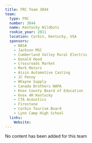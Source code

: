 ```yaml
---
title: FRC Team 3844
team:
  type: FRC
  number: 3844
  name: Kentucky Wildbots
  rookie_year: 2011
  location: Corbin, Kentucky, USA
  sponsors:
    - NASA
    - Jackson MSC
    - Cumberland Valley Rural Electric
    - Donald Hood
    - Crossroads Market
    - Mark Motors
    - Aisin Automotive Casting
    - JC Penny
    - Whayne Supply
    - Canada Brothers NAPA
    - Knox County Board of Education
    - Knox 4H Kentucky
    - CTA Acoustics
    - Firestone
    - Corbin Tourism Board
    - Lynn Camp High School
  links:
    Website: 
---
```

No content has been added for this team